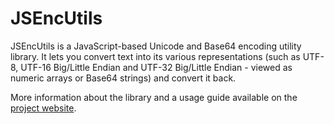 # JSEncUtils

JSEncUtils is a JavaScript-based Unicode and Base64 encoding utility library. It lets you convert text into its various representations (such as UTF-8, UTF-16 Big/Little Endian and UTF-32 Big/Little Endian - viewed as numeric arrays or Base64 strings) and convert it back.

More information about the library and a usage guide available on the [project website](https://cerosrhino.github.io/js-enc-utils/).
